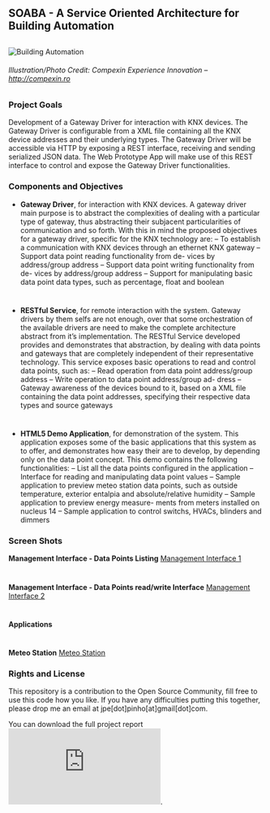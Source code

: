 ## SOABA - A Service Oriented Architecture for Building Automation ##
##

 ![Building Automation](https://bitbucket.org/repo/enyMp6/images/4034431923-Screen%20Shot%202014-11-19%20at%2017.21.27.png)

###### *Illustration/Photo Credit: Compexin Experience Innovation – http://compexin.ro*


### Project Goals ###
 

Development of a Gateway Driver for interaction with KNX devices. The Gateway Driver is configurable from a XML file containing all the KNX device addresses and their underlying types. The Gateway Driver will be accessible via HTTP by exposing a REST interface, receiving and sending serialized JSON data. The Web Prototype App will make use of this REST interface to control and expose the Gateway Driver functionalities.

### Components and Objectives ###

* **Gateway Driver**, for interaction with KNX devices. A gateway driver main purpose is to abstract the complexities of dealing with a particular type of gateway, thus abstracting their subjacent particularities of communication and so forth. With this in mind the proposed objectives for a gateway driver, specific for the KNX technology are:
– To establish a communication with KNX devices through an ethernet KNX gateway
– Support data point reading functionality from de- vices by address/group address
– Support data point writing functionality from de- vices by address/group address
– Support for manipulating basic data point data types, such as percentage, float and boolean
#
* **RESTful Service**, for remote interaction with the system. Gateway drivers by them selfs are not enough, over that some orchestration of the available drivers are need to make the complete architecture abstract from it’s implementation. The RESTful Service developed provides and demonstrates that abstraction, by dealing with data points and gateways that are completely independent of their representative technology. This service exposes basic operations to read and control data points, such as:
– Read operation from data point address/group address
– Write operation to data point address/group ad- dress
– Gateway awareness of the devices bound to it, based on a XML file containing the data point addresses, specifying their respective data types and source gateways
#
* **HTML5 Demo Application**, for demonstration of the system. This application exposes some of the basic applications that this system as to offer, and demonstrates how easy their are to develop, by depending only on the data point concept. This demo contains the following functionalities:
 – List all the data points configured in the application
 – Interface for reading and manipulating data point values
 – Sample application to preview meteo station data points, such as outside temperature, exterior entalpia and absolute/relative humidity
 – Sample application to preview energy measure- ments from meters installed on nucleus 14
 – Sample application to control switchs, HVACs, blinders and dimmers

### Screen Shots ###

**Management Interface - Data Points Listing**
[Management Interface 1](https://bitbucket.org/jpinho/soaba/downloads/mminterface1.png)
#
**Management Interface - Data Points read/write Interface**
[Management Interface 2](https://bitbucket.org/jpinho/soaba/downloads/mminterface2.png)
#
#
**Applications**
#
**Meteo Station**
[Meteo Station](https://bitbucket.org/jpinho/soaba/downloads/meteo-station.png)

### Rights and License ###

This repository is a contribution to the Open Source Community, fill free to use this code how you like.
If you have any difficulties putting this together, please drop me an email at jpe[dot]pinho[at]gmail[dot]com.

You can download the full project report ![here](https://bitbucket.org/jpinho/soaba/downloads/MEIC-TP-AI-66047_FINAL.pdf).